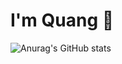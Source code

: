 # I'm Quang 👋
![Anurag's GitHub stats](https://github-readme-stats.vercel.app/api?username=minhquang2304&hide=contribs,issues&show=reviews,discussions_started,discussions_answered,prs_merged,prs_merged_percentage)
